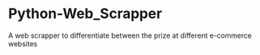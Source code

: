 # Python-Web_Scrapper
A web scrapper to differentiate between the prize at different e-commerce websites
